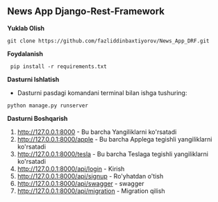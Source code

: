 ## News App Django-Rest-Framework

**Yuklab Olish**
```
git clone https://github.com/fazliddinbaxtiyorov/News_App_DRF.git
```
**Foydalanish**
```
 pip install -r requirements.txt
```
**Dasturni Ishlatish**
  * Dasturni pasdagi komandani terminal bilan ishga tushuring: 
```
python manage.py runserver
```


**Dasturni Boshqarish**

1. http://127.0.0.1:8000 - Bu barcha Yangiliklarni ko'rsatadi
2. http://127.0.0.1:8000/apple - Bu barcha Applega tegishli yangiliklarni ko'rsatadi
3. http://127.0.0.1:8000/tesla - Bu barcha Teslaga tegishli yangiliklarni ko'rsatadi
4. http://127.0.0.1:8000/api/login - Kirish
5. http://127.0.0.1:8000/api/signup - Ro'yhatdan o'tish
6. http://127.0.0.1:8000/api/swagger - swagger
7. http://127.0.0.1:8000/api/migration - Migration qilish
